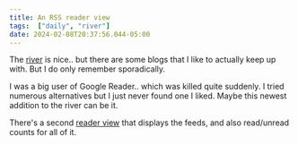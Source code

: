 ```yaml
---
title: An RSS reader view
tags:  ["daily", "river"]
date: 2024-02-08T20:37:56.044-05:00
---
```



The [river](https://river.xangelo.ca) is nice.. but there are some blogs that I like to actually keep up with. But I do only remember sporadically.

I was a big user of Google Reader.. which was killed quite suddenly. I tried numerous alternatives but I just never found one I liked. Maybe this newest addition to the river can be it.

There's a second [reader view](https://river.xangelo.ca/reader.html) that displays the feeds, and also read/unread counts for all of it.






    